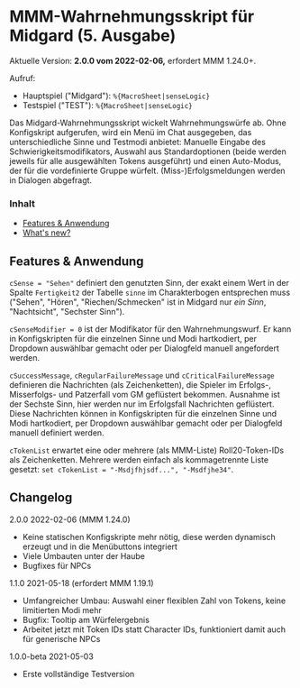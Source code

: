 # MMM-Wahrnehmungsskript für Midgard (5. Ausgabe)

Aktuelle Version: **2.0.0 vom 2022-02-06,** erfordert MMM 1.24.0+.

Aufruf: 
- Hauptspiel ("Midgard"): ``%{MacroSheet|senseLogic}`` 
- Testspiel ("TEST"): ``%{MacroSheet|senseLogic}``

Das Midgard-Wahrnehmungsskript wickelt Wahrnehmungswürfe ab. Ohne Konfigskript aufgerufen, wird ein Menü im Chat ausgegeben, das unterschiedliche Sinne und Testmodi anbietet: Manuelle Eingabe des Schwierigkeitsmodifikators, Auswahl aus Standardoptionen (beide werden jeweils für alle ausgewählten Tokens ausgeführt) und einen Auto-Modus, der für die vordefinierte Gruppe würfelt. (Miss-)Erfolgsmeldungen werden in Dialogen abgefragt. 

### Inhalt

- [Features & Anwendung](#features--anwendung)
- [What's new?](#changelog)


## Features & Anwendung

`cSense = "Sehen"` definiert den genutzten Sinn, der exakt einem Wert in der Spalte `Fertigkeit2` der Tabelle `sinne` im Charakterbogen entsprechen muss ("Sehen", "Hören", "Riechen/Schmecken" ist in Midgard nur *ein Sinn*, "Nachtsicht", "Sechster Sinn").

`cSenseModifier = 0` ist der Modifikator für den Wahrnehmungswurf. Er kann in Konfigskripten für die einzelnen Sinne und Modi hartkodiert, per Dropdown auswählbar gemacht oder per Dialogfeld manuell angefordert werden.

`cSuccessMessage`, `cRegularFailureMessage` und `cCriticalFailureMessage` definieren die Nachrichten (als Zeichenketten), die Spieler im Erfolgs-, Misserfolgs- und Patzerfall vom GM geflüstert bekommen. Ausnahme ist der Sechste Sinn, hier werden nur im Erfolgsfall Nachrichten geflüstert. Diese Nachrichten können in Konfigskripten für die einzelnen Sinne und Modi hartkodiert, per Dropdown auswählbar gemacht oder per Dialogfeld manuell definiert werden.

`cTokenList` erwartet eine oder mehrere (als MMM-Liste) Roll20-Token-IDs als Zeichenketten. Mehrere werden einfach als kommagetrennte Liste gesetzt: `set cTokenList = "-Msdjfhjsdf...", "-Msdfjhe34"`.


## Changelog

2.0.0 2022-02-06 (MMM 1.24.0)

- Keine statischen Konfigskripte mehr nötig, diese werden dynamisch erzeugt und in die Menübuttons integriert
- Viele Umbauten unter der Haube
- Bugfixes für NPCs

1.1.0 2021-05-18 (erfordert MMM 1.19.1)
- Umfangreicher Umbau: Auswahl einer flexiblen Zahl von Tokens, keine limitierten Modi mehr
- Bugfix: Tooltip am Würfelergebnis
- Arbeitet jetzt mit Token IDs statt Character IDs, funktioniert damit auch für generische NPCs

1.0.0-beta 2021-05-03
- Erste vollständige Testversion